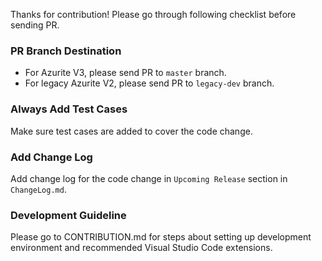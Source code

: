 Thanks for contribution! Please go through following checklist before sending PR.

### PR Branch Destination

- For Azurite V3, please send PR to `master` branch.
- For legacy Azurite V2, please send PR to `legacy-dev` branch.

### Always Add Test Cases

Make sure test cases are added to cover the code change.

### Add Change Log

Add change log for the code change in `Upcoming Release` section in `ChangeLog.md`.

### Development Guideline

Please go to CONTRIBUTION.md for steps about setting up development environment and recommended Visual Studio Code extensions.
